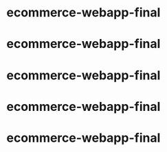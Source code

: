 # ecommerce-webapp-final
# ecommerce-webapp-final
# ecommerce-webapp-final
# ecommerce-webapp-final
# ecommerce-webapp-final
